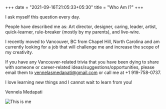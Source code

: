 +++
date = "2021-09-16T21:05:33+05:30"
title = "Who Am I?"
+++

I ask myself this question every day.

People have described me as:  Art director, designer, caring, leader, artist, quick-learner, rule-breaker (mostly by my parents), and live-wire.

I recently moved to Vancouver, BC from Chapel Hill, North Carolina and am currently looking for a job that will challenge me and increase the scope of my creativity.

If you have any Vancouver-related trivia that you have been dying to share with someone or career-related ideas/suggestions/opportunities, please email them to vennelasmedapati@gmail.com or call me at +1 919-758-0737.

I love learning new things and I cannot wait to learn from you!

Vennela Medapati

![This is me][1]

[1]: /img/about.jpg
